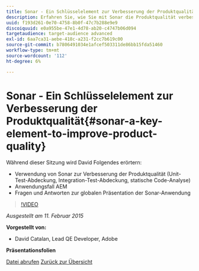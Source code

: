 ```yaml
---
title: Sonar - Ein Schlüsselelement zur Verbesserung der Produktqualität
description: Erfahren Sie, wie Sie mit Sonar die Produktqualität verbessern können, einschließlich Unit-Test-Abdeckung, Integration-Test-Abdeckung und statischer Code-Analyse. Erfahren Sie auch mehr über AEM Anwendungsfall und erhalten Sie eine globale Präsentation der Sonar-Anwendung.
uuid: f193d261-0e70-4758-8b0f-47c7b288e9e9
discoiquuid: e0a955be-47e1-4d78-ab20-c4747b06d094
targetaudience: target-audience advanced
exl-id: 6aa7ca31-aebe-418c-a231-f2cc7b619c00
source-git-commit: b7806491034e1afcef503311de86bb15fda51460
workflow-type: tm+mt
source-wordcount: '112'
ht-degree: 6%

---
```


# Sonar - Ein Schlüsselelement zur Verbesserung der Produktqualität{#sonar-a-key-element-to-improve-product-quality}

Während dieser Sitzung wird David Folgendes erörtern:

* Verwendung von Sonar zur Verbesserung der Produktqualität (Unit-Test-Abdeckung, Integration-Test-Abdeckung, statische Code-Analyse)
* Anwendungsfall AEM
* Fragen und Antworten zur globalen Präsentation der Sonar-Anwendung

>[!VIDEO](https://video.tv.adobe.com/v/19379/?quality=9)

*Ausgestellt am 11. Februar 2015*

**Vorgestellt von:**

* David Catalan, Lead QE Developer, Adobe

**Präsentationsfolien**

[Datei abrufen](assets/cq-gems-on-aem-sonarqube-2015-02.pdf)
[Zurück zur Übersicht](https://helpx.adobe.com/de/experience-manager/kt/eseminars/gems/aem-index.html)
